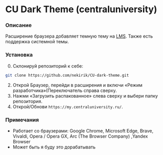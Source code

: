 # CU Dark Theme (centraluniversity)

### Описание
Расширение браузера добавляет темную тему на [LMS](my.centraluniversity.ru). Также есть поддержка системной темы.

### Установка

0. Склонируй репозиторий к себе:
```bash
git clone https://github.com/nekirik/CU-dark-theme.git
```
2. Открой Браузер, перейди в расширения и включи «Режим разработчика»(Переключатель справа сверху.
3. Нажми «Загрузить распакованное» слева сверху и выбери папку репозитория.
4. Открой/Обнови `https://my.centraluniversity.ru/`.

### Примечания

- Работает со браузерами: Google Chrome, Microsoft Edge, Brave, Vivaldi, Opera / Opera GX, Arc (The Browser Company)
  ,Yandex Browser
- Может быть я буду это дорабатывать

